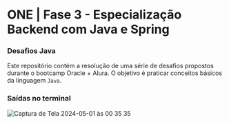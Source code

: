 # ONE | Fase 3 - Especialização Backend com Java e Spring

### Desafios Java

Este repositório contém a resolução de uma série de desafios propostos durante o bootcamp Oracle + Alura. O objetivo é praticar conceitos básicos da linguagem `Java`.

### Saídas no terminal

![Captura de Tela 2024-05-01 às 00 35 35](https://github.com/quasiEvil/DesafiosJava01/assets/140989367/d8fbf663-bcb1-49e3-900d-8d498f647525)
